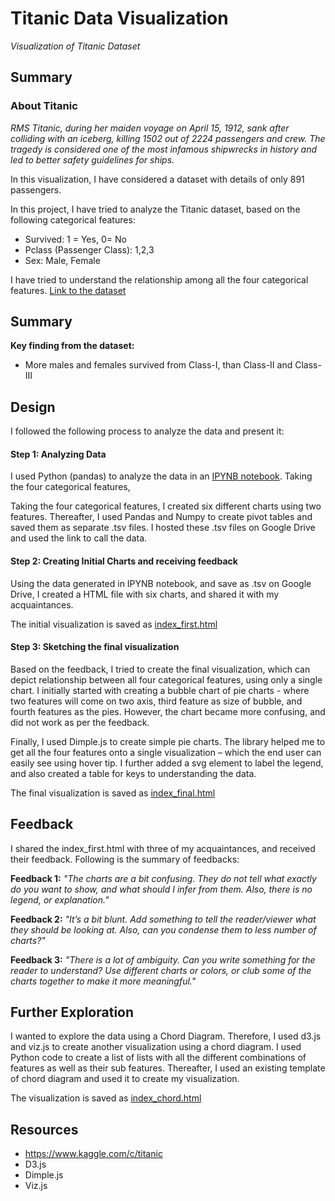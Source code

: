 # Titanic Data Visualization
_Visualization of Titanic Dataset_

## Summary

### About Titanic

_RMS Titanic, during her maiden voyage on April 15, 1912, sank after colliding with an iceberg, killing 1502 out of 2224 passengers and crew. The tragedy is considered one of the most infamous shipwrecks in history and led to better safety guidelines for ships._

In this visualization, I have considered a dataset with details of only 891 passengers.

In this project, I have tried to analyze the Titanic dataset, based on the following categorical features:
* Survived: 1 = Yes, 0= No
* Pclass (Passenger Class): 1,2,3
* Sex: Male, Female


I have tried to understand the relationship among all the four categorical features. [Link to the dataset](https://www.udacity.com/api/nodes/5420148578/supplemental_media/titanic-datacsv/download) 

## Summary

**Key finding from the dataset:**

* More males and females survived from Class-I, than Class-II and Class-III



## Design

I followed the following process to analyze the data and present it:


#### Step 1: Analyzing Data
I used Python (pandas) to analyze the data in an [IPYNB notebook](https://github.com/abhishekchhibber/Titanic-Data-Visualization/blob/master/titanic%20data%20analysis.ipynb). Taking the four categorical features, 

Taking the four categorical features, I created six different charts using two features. Thereafter, I used Pandas and Numpy to create pivot tables and saved them as separate .tsv files. I hosted these .tsv files on Google Drive and used the link to call the data.

#### Step 2: Creating Initial Charts and receiving feedback
Using the data generated in IPYNB notebook, and save as .tsv on Google Drive, I created a HTML file with six charts, and shared it with my acquaintances.

The initial visualization is saved as [index_first.html](https://github.com/abhishekchhibber/Titanic-Data-Visualization/blob/master/Index_first.html)

#### Step 3: Sketching the final visualization
Based on the feedback, I tried to create the final visualization, which can depict relationship between all four categorical features, using only a single chart. I initially started with creating a bubble chart of pie charts - where two features will come on two axis, third feature as size of bubble, and fourth features as the pies. However, the chart became more confusing, and did not work as per the feedback. 

Finally, I used Dimple.js to create simple pie charts. The library helped me to get all the four features onto a single visualization – which the end user can easily see using hover tip. I further added a svg element to label the legend, and also created a table for keys to understanding the data. 

The final visualization is saved as [index_final.html](https://github.com/abhishekchhibber/Titanic-Data-Visualization/blob/master/Index_final.html)

## Feedback

I shared the index_first.html with three of my acquaintances, and received their feedback. Following is the summary of feedbacks:

**Feedback 1:**
_"The charts are a bit confusing. They do not tell what exactly do you want to show, and what should I infer from them. Also, there is no legend, or explanation."_ 


**Feedback 2:**
_"It’s a bit blunt. Add something to tell the reader/viewer what they should be looking at. Also, can you condense them to less number of charts?"_

**Feedback 3:**
_"There is a lot of ambiguity. Can you write something for the reader to understand? Use different charts or colors, or club some of the charts together to make it more meaningful."_ 


## Further Exploration
I wanted to explore the data using a Chord Diagram. Therefore, I used d3.js and viz.js to create another visualization using a chord diagram. I used Python code to create a list of lists with all the different combinations of features as well as their sub features. Thereafter, I used an existing template of chord diagram and used it to create my visualization. 

The visualization is saved as [index_chord.html](https://github.com/abhishekchhibber/Titanic-Data-Visualization/blob/master/Index_chord.html)



## Resources
* https://www.kaggle.com/c/titanic
* D3.js
* Dimple.js
* Viz.js


